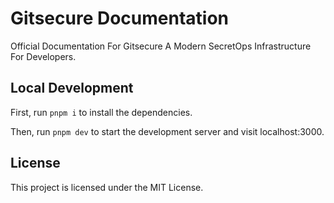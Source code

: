 # Gitsecure Documentation

Official Documentation For Gitsecure A Modern SecretOps Infrastructure For Developers.

## Local Development

First, run `pnpm i` to install the dependencies.

Then, run `pnpm dev` to start the development server and visit localhost:3000.

## License

This project is licensed under the MIT License.
